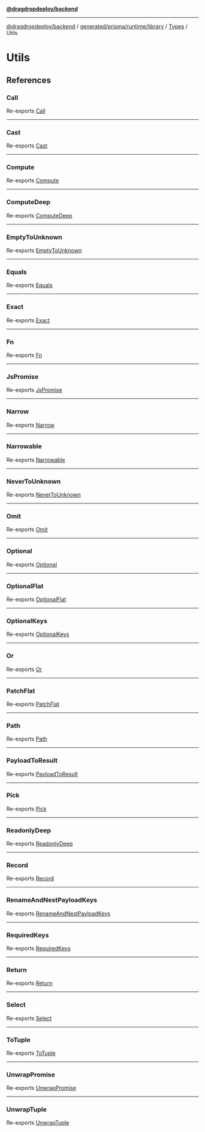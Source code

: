 [**@dragdropdeploy/backend**](../../../../../../../../README.md)

***

[@dragdropdeploy/backend](../../../../../../../../README.md) / [generated/prisma/runtime/library](../../../../README.md) / [Types](../../README.md) / Utils

# Utils

## References

### Call

Re-exports [Call](../../../../type-aliases/Call.md)

***

### Cast

Re-exports [Cast](../../../../type-aliases/Cast.md)

***

### Compute

Re-exports [Compute](../../../../type-aliases/Compute.md)

***

### ComputeDeep

Re-exports [ComputeDeep](../../../../type-aliases/ComputeDeep.md)

***

### EmptyToUnknown

Re-exports [EmptyToUnknown](../../../../type-aliases/EmptyToUnknown.md)

***

### Equals

Re-exports [Equals](../../../../type-aliases/Equals.md)

***

### Exact

Re-exports [Exact](../../../../type-aliases/Exact.md)

***

### Fn

Re-exports [Fn](../../../../interfaces/Fn.md)

***

### JsPromise

Re-exports [JsPromise](../../../../type-aliases/JsPromise.md)

***

### Narrow

Re-exports [Narrow](../../../../type-aliases/Narrow.md)

***

### Narrowable

Re-exports [Narrowable](../../../../type-aliases/Narrowable.md)

***

### NeverToUnknown

Re-exports [NeverToUnknown](../../../../type-aliases/NeverToUnknown.md)

***

### Omit

Re-exports [Omit](../../../../type-aliases/Omit.md)

***

### Optional

Re-exports [Optional](../../../../type-aliases/Optional.md)

***

### OptionalFlat

Re-exports [OptionalFlat](../../../../type-aliases/OptionalFlat.md)

***

### OptionalKeys

Re-exports [OptionalKeys](../../../../type-aliases/OptionalKeys.md)

***

### Or

Re-exports [Or](../../../../type-aliases/Or.md)

***

### PatchFlat

Re-exports [PatchFlat](../../../../type-aliases/PatchFlat.md)

***

### Path

Re-exports [Path](../../../../type-aliases/Path.md)

***

### PayloadToResult

Re-exports [PayloadToResult](../../../../type-aliases/PayloadToResult.md)

***

### Pick

Re-exports [Pick](../../../../type-aliases/Pick.md)

***

### ReadonlyDeep

Re-exports [ReadonlyDeep](../../../../type-aliases/ReadonlyDeep.md)

***

### Record

Re-exports [Record](../../../../type-aliases/Record.md)

***

### RenameAndNestPayloadKeys

Re-exports [RenameAndNestPayloadKeys](../../../../type-aliases/RenameAndNestPayloadKeys.md)

***

### RequiredKeys

Re-exports [RequiredKeys](../../../../type-aliases/RequiredKeys.md)

***

### Return

Re-exports [Return](../../../../type-aliases/Return.md)

***

### Select

Re-exports [Select](../../../../type-aliases/Select.md)

***

### ToTuple

Re-exports [ToTuple](../../../../type-aliases/ToTuple.md)

***

### UnwrapPromise

Re-exports [UnwrapPromise](../../../../type-aliases/UnwrapPromise.md)

***

### UnwrapTuple

Re-exports [UnwrapTuple](../../../../type-aliases/UnwrapTuple.md)
